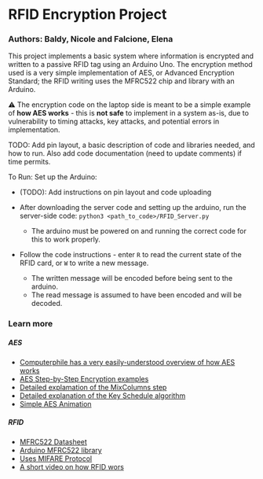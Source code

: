 # RFID Encryption Project
### Authors: Baldy, Nicole and Falcione, Elena

This project implements a basic system where information is encrypted and written to a passive RFID tag using an Arduino Uno. The encryption method used is a very simple implementation of AES, or Advanced Encryption Standard; the RFID writing uses the MFRC522 chip and library with an Arduino. 

:warning: The encryption code on the laptop side is meant to be a simple example of **how AES works** - this is **not safe** to implement in a system as-is, due to vulnerability to timing attacks, key attacks, and potential errors in implementation. 

TODO: Add pin layout, a basic description of code and libraries needed, and how to run. Also add code documentation (need to update comments) if time permits.

To Run:
Set up the Arduino:
* (TODO): Add instructions on pin layout and code uploading

* After downloading the server code and setting up the arduino, run the server-side code: `python3 <path_to_code>/RFID_Server.py`
    * The arduino must be powered on and running the correct code for this to work properly.
* Follow the code instructions - enter `R` to read the current state of the RFID card, or `W` to write a new message.
    * The written message will be encoded before being sent to the arduino.
    * The read message is assumed to have been encoded and will be decoded.


### Learn more

##### AES
* [Computerphile has a very easily-understood overview of how AES works](https://www.youtube.com/watch?v=O4xNJsjtN6E)
* [AES Step-by-Step Encryption examples](https://kavaliro.com/wp-content/uploads/2014/03/AES.pdf)
* [Detailed explamation of the MixColumns step](http://www.herongyang.com/Cryptography/AES-MixColumns-Procedure-Algorithm.html)
* [Detailed explanation of the Key Schedule algorithm](https://braincoke.fr/blog/2020/08/the-aes-key-schedule-explained/#aes-in-summary)
* [Simple AES Animation](https://www.youtube.com/watch?v=gP4PqVGudtg)

##### RFID
* [MFRC522 Datasheet](https://www.mouser.com/datasheet/2/302/MF1S503x-89574.pdf)
* [Arduino MFRC522 library](https://www.arduino.cc/reference/en/libraries/mfrc522/)
* [Uses MIFARE Protocol](https://en.wikipedia.org/wiki/MIFARE)
* [A short video on how RFID wors](https://en.wikipedia.org/wiki/MIFARE)